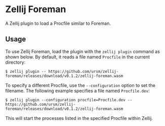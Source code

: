 # Zellij Foreman

A Zellij plugin to load a Procfile similar to Foreman.

## Usage

To use Zellij Foreman, load the plugin with the `zellij plugin` command as shown below. By default, it reads a file named `Procfile` in the current directory:

```
$ zellij plugin -- https://github.com/ursm/zellij-foreman/releases/download/v0.1.2/zellij-foreman.wasm
```

To specify a different Procfile, use the `--configuration` option to set the filename. The following example specifies a file named `Procfile.dev`:

```
$ zellij plugin --configuration procfile=Procfile.dev -- https://github.com/ursm/zellij-foreman/releases/download/v0.1.2/zellij-foreman.wasm
```

This will start the processes listed in the specified Procfile within Zellij.
